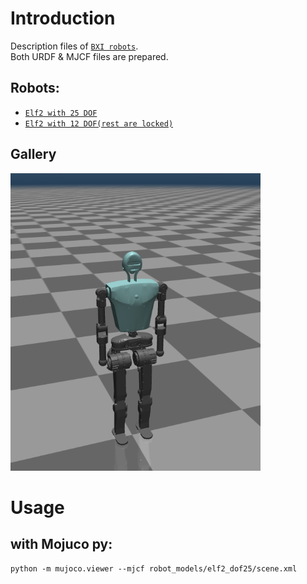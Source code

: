 # Introduction
Description files of [`BXI robots`](https://bxirobotics.com/).     
Both URDF & MJCF files are prepared.

## Robots:
* [`Elf2 with 25 DOF`](https://github.com/bxirobotics/robot_models/tree/main/elf2_dof25)
* [`Elf2 with 12 DOF(rest are locked)`](https://github.com/bxirobotics/robot_models/tree/main/elf2_dof12)


## Gallery
<p float="left">
  <img src="elf2_dof25/xml/elf2_dof25.png" width="400">
</p>


# Usage
## with Mojuco py:
```
python -m mujoco.viewer --mjcf robot_models/elf2_dof25/scene.xml
```

